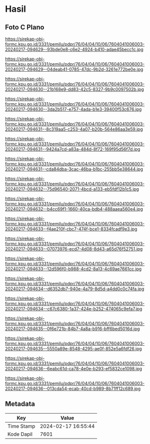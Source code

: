 # Hasil

## Foto C Plano

https://sirekap-obj-formc.kpu.go.id/3331/pemilu/pdpr/76/04/04/10/06/7604041006003-20240217-094629--93bde0e8-c6e2-4924-b410-adae45becc1c.jpg

https://sirekap-obj-formc.kpu.go.id/3331/pemilu/pdpr/76/04/04/10/06/7604041006003-20240217-094629--04deab41-0785-47dc-9b2d-3261e772be0e.jpg

https://sirekap-obj-formc.kpu.go.id/3331/pemilu/pdpr/76/04/04/10/06/7604041006003-20240217-094630--21b168e9-dd83-42c5-8327-9b9c0097502b.jpg

https://sirekap-obj-formc.kpu.go.id/3331/pemilu/pdpr/76/04/04/10/06/7604041006003-20240217-094630--3da2b517-e757-4ada-b1e3-39400f53c676.jpg

https://sirekap-obj-formc.kpu.go.id/3331/pemilu/pdpr/76/04/04/10/06/7604041006003-20240217-094631--8c319aa5-c253-4a07-b20b-564e86aa3e59.jpg

https://sirekap-obj-formc.kpu.go.id/3331/pemilu/pdpr/76/04/04/10/06/7604041006003-20240217-094631--9424a7cd-a83a-484d-8f72-169f95d56f7d.jpg

https://sirekap-obj-formc.kpu.go.id/3331/pemilu/pdpr/76/04/04/10/06/7604041006003-20240217-094631--cda84dba-3cac-46ba-b1bc-255bb5e38644.jpg

https://sirekap-obj-formc.kpu.go.id/3331/pemilu/pdpr/76/04/04/10/06/7604041006003-20240217-094632--75d96540-2071-4bcd-a133-eb5fdf12b1c5.jpg

https://sirekap-obj-formc.kpu.go.id/3331/pemilu/pdpr/76/04/04/10/06/7604041006003-20240217-094632--b4cc69f1-1660-40ca-bdb4-488aaea560e4.jpg

https://sirekap-obj-formc.kpu.go.id/3331/pemilu/pdpr/76/04/04/10/06/7604041006003-20240217-094633--f4ae210f-cbc7-474f-bce1-8334fcadf9e3.jpg

https://sirekap-obj-formc.kpu.go.id/3331/pemilu/pdpr/76/04/04/10/06/7604041006003-20240217-094633--07073976-ecd7-4d08-8d43-a65d76f52751.jpg

https://sirekap-obj-formc.kpu.go.id/3331/pemilu/pdpr/76/04/04/10/06/7604041006003-20240217-094633--12d596f0-b988-4cd2-8a13-4c69ae7661cc.jpg

https://sirekap-obj-formc.kpu.go.id/3331/pemilu/pdpr/76/04/04/10/06/7604041006003-20240217-094634--d6352db7-940e-4a79-8d5d-a4dd0c0c74fa.jpg

https://sirekap-obj-formc.kpu.go.id/3331/pemilu/pdpr/76/04/04/10/06/7604041006003-20240217-094634--c67c6380-1a37-424e-b252-474065c9efa7.jpg

https://sirekap-obj-formc.kpu.go.id/3331/pemilu/pdpr/76/04/04/10/06/7604041006003-20240217-094635--0f6e721b-84b7-4a8a-b916-bff6bed5016d.jpg

https://sirekap-obj-formc.kpu.go.id/3331/pemilu/pdpr/76/04/04/10/06/7604041006003-20240217-094635--5550a89e-8548-4295-ae0f-852e5a6fdf26.jpg

https://sirekap-obj-formc.kpu.go.id/3331/pemilu/pdpr/76/04/04/10/06/7604041006003-20240217-094636--6eabc61d-ca78-4e0e-b293-ef5832ce1098.jpg

https://sirekap-obj-formc.kpu.go.id/3331/pemilu/pdpr/76/04/04/10/06/7604041006003-20240217-094636--013cda54-ecab-40cd-b989-8b71ff12c689.jpg


## Metadata

| Key        | Value               |
| ---------- | ------------------- |
| Time Stamp | 2024-02-17 16:55:44 |
| Kode Dapil | 7601                |



